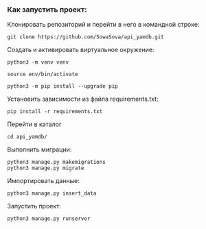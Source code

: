 ### Как запустить проект:

Клонировать репозиторий и перейти в него в командной строке:

```
git clone https://github.com/SowaSova/api_yamdb.git

```

Cоздать и активировать виртуальное окружение:

```
python3 -m venv venv
```

```
source env/bin/activate
```

```
python3 -m pip install --upgrade pip
```

Установить зависимости из файла requirements.txt:

```
pip install -r requirements.txt
```

Перейти в каталог

```
cd api_yamdb/
```

Выполнить миграции:

```
python3 manage.py makemigrations
python3 manage.py migrate
```

Импортировать данные:

```
python3 manage.py insert_data
```

Запустить проект:

```
python3 manage.py runserver
```
